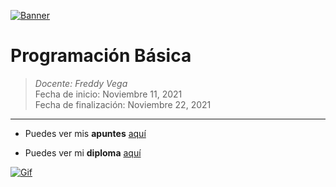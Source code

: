 [![Banner](https://static.platzi.com/media/courses/og-prog-b%C3%A1sica-2017.png "Banner")](https://static.platzi.com/media/courses/og-prog-b%C3%A1sica-2017.png "Banner")

# Programación Básica

> *Docente: Freddy Vega*
> <br>
> Fecha de inicio: Noviembre 11, 2021
> <br>
> Fecha de finalización: Noviembre 22, 2021

------------

- Puedes ver mis **apuntes**  [aquí](https://www.notion.so/Programaci-n-b-sica-a286d6471ae84cddbbf8eab1b7a5d45d "aquí")

- Puedes ver mi **diploma** [aquí](https://platzi.com/p/Valenciajcamilo/curso/1050-programacion-basica/diploma/detalle/ "aquí")


[![Gif ](https://media2.giphy.com/media/13HgwGsXF0aiGY/giphy.gif "Gif ")](https://media2.giphy.com/media/13HgwGsXF0aiGY/giphy.gif "Gif ")
